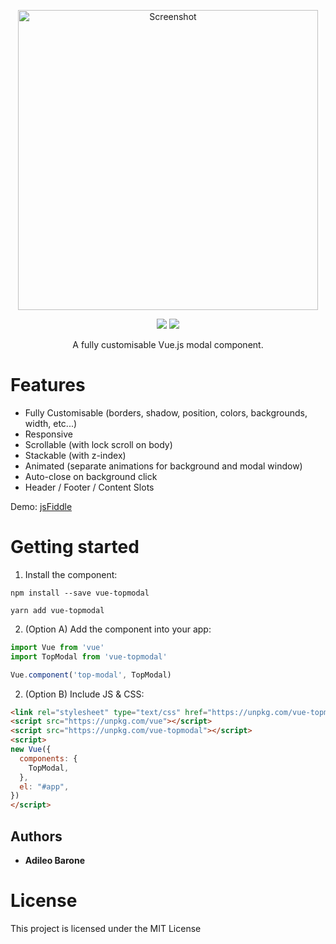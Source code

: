 <p align="center">
<img src="https://github.com/adileo/vue-topmodal/raw/master/topmodal.png" width="480" alt="Screenshot"/>
</p>

<p align="center">
<a href="https://www.npmjs.com/package/vue-topmodal"><img src="https://img.shields.io/npm/v/vue-topmodal.svg"/></a> <a href="https://vuejs.org/"><img src="https://img.shields.io/badge/vue-2.x-brightgreen.svg"/></a>
</p>

<p align="center">
A fully customisable Vue.js modal component.
</p>

# Features
* Fully Customisable (borders, shadow, position, colors, backgrounds, width, etc...)
* Responsive
* Scrollable (with lock scroll on body)
* Stackable (with z-index)
* Animated (separate animations for background and modal window)
* Auto-close on background click
* Header / Footer / Content Slots

Demo: [jsFiddle](https://jsfiddle.net/adileo/eqah2189/)
# Getting started

1. Install the component:

```
npm install --save vue-topmodal
```
```
yarn add vue-topmodal
```

2. (Option A) Add the component into your app:

```javascript
import Vue from 'vue'
import TopModal from 'vue-topmodal'

Vue.component('top-modal', TopModal)
```

2. (Option B) Include JS & CSS:
```html
<link rel="stylesheet" type="text/css" href="https://unpkg.com/vue-topmodal/dist/TopModal.css">
<script src="https://unpkg.com/vue"></script>
<script src="https://unpkg.com/vue-topmodal"></script>
<script>
new Vue({
  components: {
    TopModal,
  },
  el: "#app",
})
</script>
```
## Authors

* **Adileo Barone**

# License

This project is licensed under the MIT License